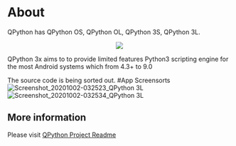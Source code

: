 # About
QPython has QPython OS, QPython OL, QPython 3S, QPython 3L.

<p align="center"><a href="https://play.google.com/store/apps/details?id=org.qpython.qpy3" target="_blank"><img src="https://lh3.googleusercontent.com/i3mDiwxhA3hz0idCn8vMWmn30QvyCZlOEna5VQqbInKIcPyhyl4ZUGtvXy_Ex6wauJYS=s360-rw"></a></p>

QPython 3x aims to to provide limited features Python3 scripting engine for the most Android systems which from 4.3+ to 9.0

The source code is being sorted out.
#App Screensorts <br>
![Screenshot_20201002-032523_QPython 3L](https://user-images.githubusercontent.com/69913088/94868057-07d98700-0460-11eb-89d3-fff13b5fa2e7.jpg)
![Screenshot_20201002-032534_QPython 3L](https://user-images.githubusercontent.com/69913088/94868182-4ec77c80-0460-11eb-9665-ae230ea51f13.jpg)


## More information
Please visit [QPython Project Readme](https://github.com/qpython-android/qpython/blob/master/README.md)
